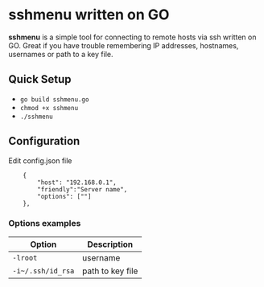 # sshmenu written on GO

**sshmenu** is a simple tool for connecting to remote hosts via ssh written on GO.
Great if you have trouble remembering IP addresses, hostnames, usernames or path to a key file.

## Quick Setup
- `go build sshmenu.go`
- `chmod +x sshmenu`
- `./sshmenu`

## Configuration
Edit config.json file

        {
            "host": "192.168.0.1",
            "friendly":"Server name",
            "options": [""]
        },

### Options examples

| Option | Description                    |
| ------------- | ------------------------------ |
| `-lroot`      | username       |
| `-i~/.ssh/id_rsa`   | path to key file     |

